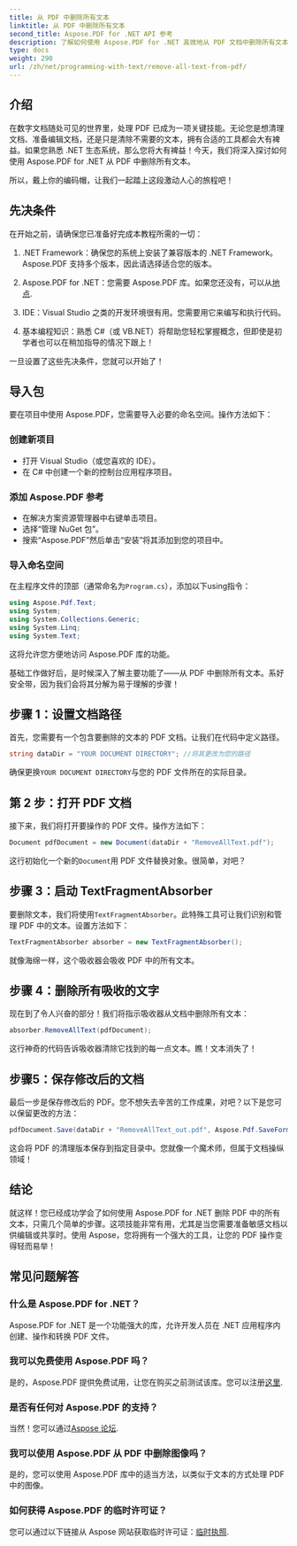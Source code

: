 ```yaml
---
title: 从 PDF 中删除所有文本
linktitle: 从 PDF 中删除所有文本
second_title: Aspose.PDF for .NET API 参考
description: 了解如何使用 Aspose.PDF for .NET 高效地从 PDF 文档中删除所有文本。按照我们的简单指南掌握 PDF 操作。
type: docs
weight: 290
url: /zh/net/programming-with-text/remove-all-text-from-pdf/
---
```

## 介绍

在数字文档随处可见的世界里，处理 PDF 已成为一项关键技能。无论您是想清理文档、准备编辑文档，还是只是清除不需要的文本，拥有合适的工具都会大有裨益。如果您熟悉 .NET 生态系统，那么您将大有裨益！今天，我们将深入探讨如何使用 Aspose.PDF for .NET 从 PDF 中删除所有文本。 

所以，戴上你的编码帽，让我们一起踏上这段激动人心的旅程吧！

## 先决条件

在开始之前，请确保您已准备好完成本教程所需的一切：

1. .NET Framework：确保您的系统上安装了兼容版本的 .NET Framework。Aspose.PDF 支持多个版本，因此请选择适合您的版本。
   
2. Aspose.PDF for .NET：您需要 Aspose.PDF 库。如果您还没有，可以从[地点](https://releases.aspose.com/pdf/net/).

3. IDE：Visual Studio 之类的开发环境很有用。您需要用它来编写和执行代码。

4. 基本编程知识：熟悉 C#（或 VB.NET）将帮助您轻松掌握概念，但即使是初学者也可以在稍加指导的情况下跟上！

一旦设置了这些先决条件，您就可以开始了！

## 导入包

要在项目中使用 Aspose.PDF，您需要导入必要的命名空间。操作方法如下：

### 创建新项目

- 打开 Visual Studio（或您喜欢的 IDE）。
- 在 C# 中创建一个新的控制台应用程序项目。

### 添加 Aspose.PDF 参考

- 在解决方案资源管理器中右键单击项目。
- 选择“管理 NuGet 包”。
- 搜索“Aspose.PDF”然后单击“安装”将其添加到您的项目中。

### 导入命名空间

在主程序文件的顶部（通常命名为`Program.cs`），添加以下using指令：

```csharp
using Aspose.Pdf.Text;
using System;
using System.Collections.Generic;
using System.Linq;
using System.Text;
```

这将允许您方便地访问 Aspose.PDF 库的功能。

基础工作做好后，是时候深入了解主要功能了——从 PDF 中删除所有文本。系好安全带，因为我们会将其分解为易于理解的步骤！

## 步骤 1：设置文档路径 

首先，您需要有一个包含要删除的文本的 PDF 文档。让我们在代码中定义路径。

```csharp
string dataDir = "YOUR DOCUMENT DIRECTORY"; //将其更改为您的路径
```

确保更换`YOUR DOCUMENT DIRECTORY`与您的 PDF 文件所在的实际目录。

## 第 2 步：打开 PDF 文档

接下来，我们将打开要操作的 PDF 文件。操作方法如下：

```csharp
Document pdfDocument = new Document(dataDir + "RemoveAllText.pdf");
```

这行初始化一个新的`Document`用 PDF 文件替换对象。很简单，对吧？

## 步骤 3：启动 TextFragmentAbsorber

要删除文本，我们将使用`TextFragmentAbsorber`。此特殊工具可让我们识别和管理 PDF 中的文本。设置方法如下：

```csharp
TextFragmentAbsorber absorber = new TextFragmentAbsorber();
```

就像海绵一样，这个吸收器会吸收 PDF 中的所有文本。

## 步骤 4：删除所有吸收的文字

现在到了令人兴奋的部分！我们将指示吸收器从文档中删除所有文本：

```csharp
absorber.RemoveAllText(pdfDocument);
```

这行神奇的代码告诉吸收器清除它找到的每一点文本。瞧！文本消失了！

## 步骤5：保存修改后的文档

最后一步是保存修改后的 PDF。您不想失去辛苦的工作成果，对吧？以下是您可以保留更改的方法：

```csharp
pdfDocument.Save(dataDir + "RemoveAllText_out.pdf", Aspose.Pdf.SaveFormat.Pdf);
```

这会将 PDF 的清理版本保存到指定目录中。您就像一个魔术师，但属于文档操纵领域！

## 结论

就这样！您已经成功学会了如何使用 Aspose.PDF for .NET 删除 PDF 中的所有文本，只需几个简单的步骤。这项技能非常有用，尤其是当您需要准备敏感文档以供编辑或共享时。使用 Aspose，您将拥有一个强大的工具，让您的 PDF 操作变得轻而易举！

## 常见问题解答

### 什么是 Aspose.PDF for .NET？
Aspose.PDF for .NET 是一个功能强大的库，允许开发人员在 .NET 应用程序内创建、操作和转换 PDF 文件。

### 我可以免费使用 Aspose.PDF 吗？
是的，Aspose.PDF 提供免费试用，让您在购买之前测试该库。您可以注册[这里](https://releases.aspose.com/).

### 是否有任何对 Aspose.PDF 的支持？
当然！您可以通过[Aspose 论坛](https://forum.aspose.com/c/pdf/10).

### 我可以使用 Aspose.PDF 从 PDF 中删除图像吗？
是的，您可以使用 Aspose.PDF 库中的适当方法，以类似于文本的方式处理 PDF 中的图像。

### 如何获得 Aspose.PDF 的临时许可证？
您可以通过以下链接从 Aspose 网站获取临时许可证：[临时执照](https://purchase.aspose.com/temporary-license/).